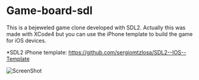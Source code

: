 Game-board-sdl
==============

This is a bejeweled game clone developed with SDL2. Actually this was made with XCode4 but you can use the iPhone template to build the game for iOS devices.

 *SDL2 iPhone template: https://github.com/sergiomtzlosa/SDL2--IOS--Template

![ScreenShot](https://raw.github.com/sergiomtzlosa/game-board-sdl/blob/master/screenshot.png)